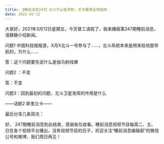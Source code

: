 ```yaml
---
title: 【睡前消息247】北斗不止能导航，天文要靠全球组网
date: 2021-03-12
---
```


大家好，2021年3月12日星期五，今天督工请假了，我来播报第247期睡前消息，请静静介绍新闻。

问题1
中国科技报报道，X月X北斗一号参与了……，北斗系统本来是用来给地面导航的，为什么……

答：这个问题要先说什么是伽马射线爆

问题2 ：不变

答：不变

问题3：回到最初的问题，北斗卫星发挥的作用是什么

——话题2 斯里兰卡——

最后分享几条简讯：

好，
247期睡前消息到此结束，感谢各位收看。睡前消息视频节目每周二、五、日在各个视频平台播出，没有视频节目的日子，欢迎关注“睡前消息编辑部”的微信公号和微博，我们周日再见！

